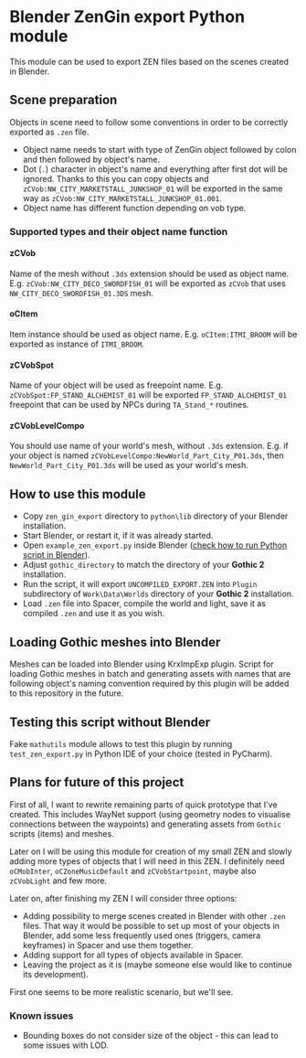 # Blender ZenGin export Python module

This module can be used to export ZEN files based on the scenes created in Blender.

## Scene preparation

Objects in scene need to follow some conventions in order to be correctly exported as `.zen` file.

- Object name needs to start with type of ZenGin object followed by colon and then followed by object's name.
- Dot (`.`) character in object's name and everything after first dot will be ignored. Thanks to this you can copy objects and `zCVob:NW_CITY_MARKETSTALL_JUNKSHOP_01` will be exported in the same way as `zCVob:NW_CITY_MARKETSTALL_JUNKSHOP_01.001`.
- Object name has different function depending on vob type.

### Supported types and their object name function

#### zCVob
Name of the mesh without `.3ds` extension should be used as object name. E.g. `zCVob:NW_CITY_DECO_SWORDFISH_01` will be exported as `zCVob` that uses `NW_CITY_DECO_SWORDFISH_01.3DS` mesh. 

#### oCItem
Item instance should be used as object name. E.g. `oCItem:ITMI_BROOM` will be exported as instance of `ITMI_BROOM`.

#### zCVobSpot
Name of your object will be used as freepoint name. E.g. `zCVobSpot:FP_STAND_ALCHEMIST_01` will be exported `FP_STAND_ALCHEMIST_01` freepoint that can be used by NPCs during `TA_Stand_*` routines.

#### zCVobLevelCompo
You should use name of your world's mesh, without `.3ds` extension. E.g. if your object is named `zCVobLevelCompo:NewWorld_Part_City_P01.3ds`, then `NewWorld_Part_City_P01.3ds` will be used as your world's mesh.

## How to use this module

- Copy `zen_gin_export` directory to `python\lib` directory of your Blender installation.
- Start Blender, or restart it, if it was already started.
- Open `example_zen_export.py` inside Blender ([check how to run Python script in Blender](https://docs.blender.org/api/current/info_quickstart.html#running-scripts)).
- Adjust `gothic_directory` to match the directory of your **Gothic 2** installation.
- Run the script, it will export `UNCOMPILED_EXPORT.ZEN` into `Plugin` subdirectory of `Work\Data\Worlds` directory of your **Gothic 2** installation.
- Load `.zen` file into Spacer, compile the world and light, save it as compiled `.zen` and use it as you wish.

## Loading Gothic meshes into Blender

Meshes can be loaded into Blender using KrxImpExp plugin. Script for loading Gothic meshes in batch and generating assets with names that are following object's naming convention required by this plugin will be added to this repository in the future.

## Testing this script without Blender

Fake `mathutils` module allows to test this plugin by running `test_zen_export.py` in Python IDE of your choice (tested in PyCharm).

## Plans for future of this project

First of all, I want to rewrite remaining parts of quick prototype that I've created. This includes WayNet support (using geometry nodes to visualise connections between the waypoints) and generating assets from ``Gothic`` scripts (items) and meshes.

Later on I will be using this module for creation of my small ZEN and slowly adding more types of objects that I will need in this ZEN. I definitely need `oCMobInter`, `oCZoneMusicDefault` and `zCVobStartpoint`, maybe also `zCVobLight` and few more.

Later on, after finishing my ZEN I will consider three options:
- Adding possibility to merge scenes created in Blender with other `.zen` files. That way it would be possible to set up most of your objects in Blender, add some less frequently used ones (triggers, camera keyframes) in Spacer and use them together.
- Adding support for all types of objects available in Spacer.
- Leaving the project as it is (maybe someone else would like to continue its development).

First one seems to be more realistic scenario, but we'll see.

### Known issues
- Bounding boxes do not consider size of the object - this can lead to some issues with LOD.